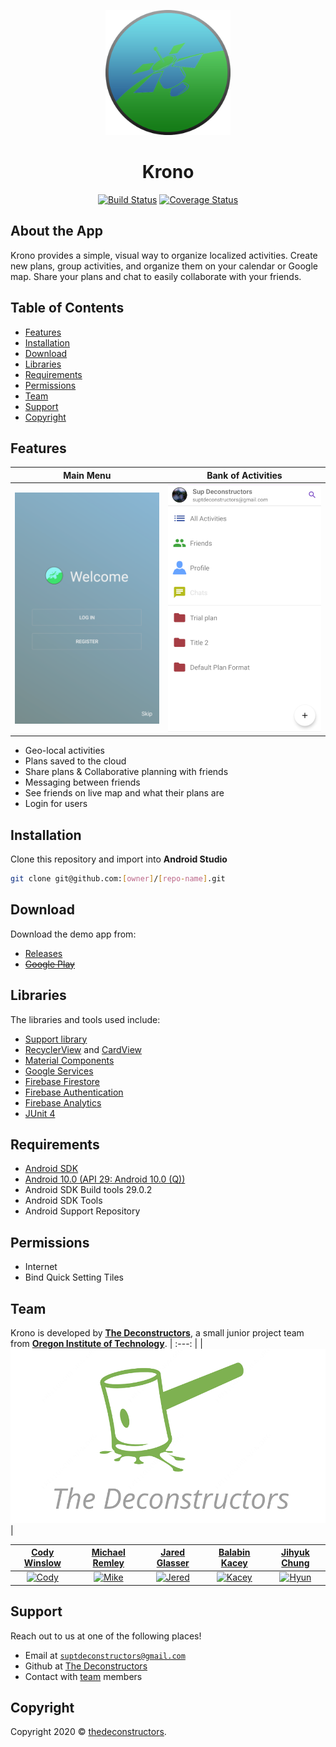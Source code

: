 <p align=center>
  <img src="https://github.com/thedeconstructors/Krono/blob/master/Images/logo.png" alt="" width="200" height="200"></p>

<h1 align="center">Krono</h1>

<p align=center> 
  <a href="https://travis-ci.org/badges/thedeconstructors" rel="nofollow"><img src="http://img.shields.io/travis/badges/badgerbadgerbadger.svg?style=flat-square" alt="Build Status"></a>
  <a href="https://coveralls.io/r/badges/thedeconstructors" rel="nofollow"><img src="http://img.shields.io/coveralls/badges/badgerbadgerbadger.svg?style=flat-square" alt="Coverage Status"></a>
    <!-- <a href="http://badges.mit-license.org" rel="nofollow"><img src="http://img.shields.io/:license-mit-blue.svg?style=flat-square" alt="License"></a> -->
</p>

## About the App

Krono provides a simple, visual way to organize localized activities. Create new plans, group activities, and organize them on your calendar or Google map. Share your plans and chat to easily collaborate with your friends.

## Table of Contents

- [Features](#features)
- [Installation](#installation)
- [Download](#download)
- [Libraries](#libraries)
- [Requirements](#requirements)
- [Permissions](#permissions)
- [Team](#team)
- [Support](#support)
- [Copyright](#copyright)

## Features
| **Main Menu** | **Bank of Activities** |
| :---: | :---: |
| ![Main menu](https://github.com/thedeconstructors/Krono/blob/master/Images/login_page-v3.png) | ![Mike](https://github.com/thedeconstructors/Krono/blob/master/Images/main_screen-v3.png) |

- Geo-local activities
- Plans saved to the cloud
- Share plans & Collaborative planning with friends
- Messaging between friends
-	See friends on live map and what their plans are
-	Login for users

## Installation
Clone this repository and import into **Android Studio**
```bash
git clone git@github.com:[owner]/[repo-name].git
```

## Download
Download the demo app from:
- <a href="https://github.com/thedeconstructors/Krono/releases" target="_blank">Releases</a>
- <a href="https://play.google.com/store/apps/details?id=com.krono.android" target="_blank">~~Google Play~~</a>

## Libraries

The libraries and tools used include:
- <a href="https://developer.android.com/topic/libraries/support-library" target="_blank">Support library</a>
- <a href="https://developer.android.com/guide/topics/ui/layout/recyclerview" target="_blank">RecyclerView</a> and <a href="https://developer.android.com/guide/topics/ui/layout/cardview" target="_blank">CardView</a>
- <a href="https://github.com/material-components/material-components-android/releases" target="_blank">Material Components</a>
- <a href="https://developer.android.com/things/get-started/google-services" target="_blank">Google Services</a>
- <a href="https://firebase.google.com/docs/firestore" target="_blank">Firebase Firestore</a>
- <a href="https://firebase.google.com/docs/auth" target="_blank">Firebase Authentication</a>
- <a href="https://firebase.google.com/docs/analytics" target="_blank">Firebase Analytics</a>
- <a href="https://junit.org/junit4/" target="_blank">JUnit 4</a>

## Requirements

- <a href="https://developer.android.com/studio" target="_blank">Android SDK</a>
- <a href="https://developer.android.com/studio/releases/platforms#10.0" target="_blank">Android 10.0 (API 29: Android 10.0 (Q))</a>
- Android SDK Build tools 29.0.2
- Android SDK Tools
- Android Support Repository

## Permissions

- Internet
- Bind Quick Setting Tiles

## Team

Krono is developed by <a href="https://github.com/thedeconstructors" target="_blank">**The Deconstructors**</a>, a small junior project team from <a href="https://www.oit.edu/" target="_blank">**Oregon Institute of Technology**</a>.
| :---: |
| ![TeamLogo](https://github.com/thedeconstructors/Krono/blob/Development/Images/team_logo.png) |

| <a href="https://github.com/CodeyWinslow" target="_blank">**Cody Winslow**</a> | <a href="https://github.com/Mikesteam1234" target="_blank">**Michael Remley**</a> | <a href="https://github.com/JaredGlasser" target="_blank">**Jared Glasser**</a> | <a href="https://github.com/Balabin-Kacey" target="_blank">**Balabin Kacey**</a> | <a href="https://github.com/jihyukchung" target="_blank">**Jihyuk Chung**</a> | 
| :---: | :---: | :---: | :---: | :---: |
| [![Cody](https://avatars3.githubusercontent.com/u/24807225?s=400&v=4)](https://github.com/CodeyWinslow) | [![Mike](https://avatars1.githubusercontent.com/u/19197456?s=400&v=4)](https://github.com/Mikesteam1234) | [![Jered](https://avatars3.githubusercontent.com/u/56705972?s=400&v=4)](https://github.com/JaredGlasser) | [![Kacey](https://avatars0.githubusercontent.com/u/51183783?s=400&v=4)](https://github.com/Balabin-Kacey) | [![Hyun](https://avatars3.githubusercontent.com/u/51769097?s=400&v=4)](https://github.com/jihyukchung)  |

## Support

Reach out to us at one of the following places!

- Email at <a href="mailto:suptdeconstructors@gmail.com?subject=KronoSupport" target="_blank">`suptdeconstructors@gmail.com`</a>
- Github at <a href="https://github.com/thedeconstructors" target="_blank">The Deconstructors</a>
- Contact with [team](#team) members

## Copyright

Copyright 2020 © <a href="https://github.com/thedeconstructors" target="_blank">thedeconstructors</a>.
